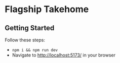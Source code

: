 # Flagship Takehome

## Getting Started

Follow these steps:

* `npm i && npm run dev`
* Navigate to [http://localhost:5173/](http://localhost:5173/) in your browser
